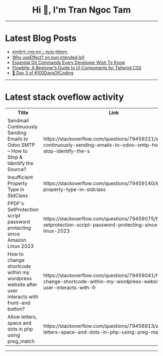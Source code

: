 <h1 align="center">Hi 👋, I'm Tran Ngoc Tam</h1>

---

# Latest Blog Posts 
<!-- BLOG-POST-LIST:START -->
- [জাভাস্ক্রিপ্ট শেখার জন্য ১ বছরের পরিকল্পনা;](https://dev.to/debos_das_9a77be9788e2d6e/jaabhaaskriptt-shekhaar-jny-1-bchrer-priklpnaa-42e2)
- [Why useEffect? no pun intended lol!](https://dev.to/faith_kimani_7dc0da2a53b5/why-useeffect-no-pun-intended-lol-2djl)
- [Essential Git Commands Every Developer Wish To Know](https://dev.to/amitchandra/essential-git-commands-every-developer-wish-to-know-58p0)
- [Flowbite: A Beginner’s Guide to UI Components for Tailwind CSS](https://dev.to/swhabitation/flowbite-a-beginners-guide-to-ui-components-for-tailwind-css-5ckp)
- [🚀 Day 3 of #100DaysOfCoding](https://dev.to/xscoox_ca5e58c796032a1802/day-3-of-100daysofcoding-1008)
<!-- BLOG-POST-LIST:END -->

---

# Latest stack oveflow activity
<table>
  <tr><th>Title</th><th>Link</th></tr>
  <!-- STACKOVERFLOW:START --><tr><td>Sendmail Continuously Sending Emails to Odoo SMTP – How to Stop &amp; Identify the Source?</td><td>https://stackoverflow.com/questions/79459221/sendmail-continuously-sending-emails-to-odoo-smtp-how-to-stop-identify-the-s</td></tr><tr><td>Insufficient Property Type in StdClass</td><td>https://stackoverflow.com/questions/79459140/insufficient-property-type-in-stdclass</td></tr><tr><td>FPDF&#39;s SetProtection script password protecting since Amazon Linux 2023</td><td>https://stackoverflow.com/questions/79459075/fpdfs-setprotection-script-password-protecting-since-amazon-linux-2023</td></tr><tr><td>How to change shortcode within my wordpress website after user interacts with front-end button?</td><td>https://stackoverflow.com/questions/79459041/how-to-change-shortcode-within-my-wordpress-website-after-user-interacts-with-fr</td></tr><tr><td>Allow letters, space and dots in php using preg_match</td><td>https://stackoverflow.com/questions/79458913/allow-letters-space-and-dots-in-php-using-preg-match</td></tr><!-- STACKOVERFLOW:END -->
</table>

---


